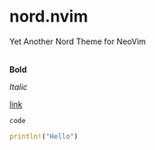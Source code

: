 # nord.nvim
Yet Another Nord Theme for NeoVim

##

###
####
#####
######

**Bold**

_Italic_

[link](https://xxxx)

`code`

```rust
println!("Hello")

```
